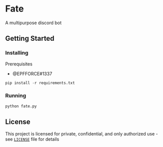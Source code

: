 # Fate
A multipurpose discord bot
## Getting Started
### Installing
Prerequisites
- @EPFFORCE#1337
```py
pip install -r requirements.txt
```
### Running
```py
python fate.py
```
## License
This project is licensed for private, confidential, and only authorized use - see [`LICENSE`](https://github.com/FrequencyX4/Fate/blob/master/LICENSE) file for details
